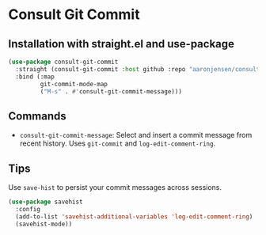 # Consult Git Commit

## Installation with straight.el and use-package

```el
(use-package consult-git-commit
  :straight (consult-git-commit :host github :repo "aaronjensen/consult-git-commit")
  :bind (:map
         git-commit-mode-map
         ("M-s" . #'consult-git-commit-message)))
```

## Commands

- `consult-git-commit-message`: Select and insert a commit message from recent
  history. Uses `git-commit` and `log-edit-comment-ring`.

## Tips

Use `save-hist` to persist your commit messages across sessions.

```el
(use-package savehist
  :config
  (add-to-list 'savehist-additional-variables 'log-edit-comment-ring)
  (savehist-mode))
```


